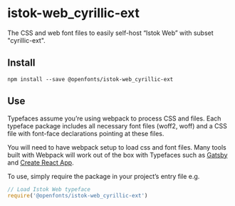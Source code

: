 
# istok-web_cyrillic-ext

The CSS and web font files to easily self-host “Istok Web” with subset "cyrillic-ext".

## Install

`npm install --save @openfonts/istok-web_cyrillic-ext`

## Use

Typefaces assume you’re using webpack to process CSS and files. Each typeface
package includes all necessary font files (woff2, woff) and a CSS file with
font-face declarations pointing at these files.

You will need to have webpack setup to load css and font files. Many tools built
with Webpack will work out of the box with Typefaces such as [Gatsby](https://github.com/gatsbyjs/gatsby)
and [Create React App](https://github.com/facebookincubator/create-react-app).

To use, simply require the package in your project’s entry file e.g.

```javascript
// Load Istok Web typeface
require('@openfonts/istok-web_cyrillic-ext')
```
